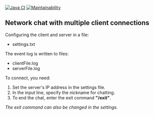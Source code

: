 [![Java CI](https://github.com/opifexM/Chat/actions/workflows/main.yml/badge.svg)](https://github.com/opifexM/Chat/actions/workflows/main.yml)
[![Maintainability](https://api.codeclimate.com/v1/badges/7a277b16f121b268cd7e/maintainability)](https://codeclimate.com/github/opifexM/Chat/maintainability)

## Network chat with multiple client connections
 
Configuring the client and server in a file: 

 - settings.txt

The event log is written to files:

 - clientFile.log
- serverFile.log

To connect, you need:

 1. Set the server's IP address in the settings file.
 2. In the input line, specify the nickname for chatting.
 3. To end the chat, enter the exit command **"/exit"**.

*The exit command can also be changed in the settings.*
